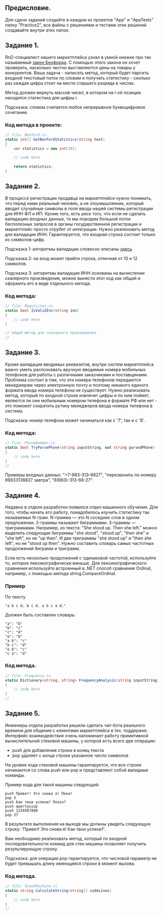 ## Предисловие.

Для сдачи заданий создайте в каждом из проектов "App" и "AppTests" папку "Practice2", все файлы с решениями и тестами этих решений создавайте внутри этих папок.

## Задание 1.

RnD-специалист нашего маркетплейса узнал в умной книжке про так называемый [закон Бенфорда](https://ru.wikipedia.org/wiki/%D0%97%D0%B0%D0%BA%D0%BE%D0%BD_%D0%91%D0%B5%D0%BD%D1%84%D0%BE%D1%80%D0%B4%D0%B0). С помощью этого закона он хочет проверить, насколько честно выставляются цены на товары у конкурентов. Ваша задача - написать метод, который будет парсить входной текстовый поток по словам и получать статистику - сколько раз каждая цифра стоит на месте старшего разряда в числах.

Метод должен вернуть массив чисел, в котором на i-ой позиции находится статистика для цифры i.

Подсказка: словом считается любое непрерывное буквоцифровое сочетание.

### Код метода в проекте:
```c#
// file: Benford.cs
static int[] GetBenfordStatistics(string text)
{
	var statistics = new int[10];
	
	// code here
	
	return statistics;
}
```

## Задание 2.

В процессе регистрации продавца на маркетплейсе нужно понимать, что перед нами реальный человек, а не злоумышленник, который вводит случайные символы в поля ввода нашей системы регистрации для ИНН ФЛ и ИП. Кроме того, есть риск того, что если не сделать валидацию входных данных, то мы породим большой поток бесполезных запросов в органы государственной регистрации и маркетплейс просто отрубят от интеграции. Нужно реализовать метод для валидации ИНН. Гарантируется, что входная строка состоит только из символов-цифр.

Подсказка 1: алгоритмы валидации словесно описаны [здесь](https://info.gosuslugi.ru/articles/%D0%92%D0%B0%D0%BB%D0%B8%D0%B4%D0%B0%D1%86%D0%B8%D1%8F/)

Подсказка 2: на вход может прийти строка, отличная от 10 и 12 символов.

Подсказка 3: алгоритмы валидации ИНН основаны на вычислении скалярного произведения, можно вынести этот код как общий и оформить его в виде отдельного метода.

### Код метода:
```c#
// file: Requisites.cs
static bool IsValidInn(string inn) 
{
	// code here
}

// общий метод для скалярного произведения
//
```

## Задание 3.

Кроме валидации вводимых реквизитов, внутри систем маркетплейса важно уметь распознавать вручную вводимые номера мобильных телефонов для работы с различными заказчиками и поставщиками. Проблема состоит в том, что эти номера телефонов передаются менеджерам через электронную почту и поэтому никакого единого формата ввода номера телефона не существует. Нужно реализовать метод, который по входной строке извлечет цифры и по ним поймет, являются ли они мобильным номером телефона в формате РФ или нет - это поможет сократить рутину менеджеров ввода номера телефона в систему.

Подсказка: номер телефона может начинаться как с '7', так и с '8'.

### Код метода:
```c#
// file: PhoneNumber.cs
static bool TryParsePhone(string inputString, out string parsedPhone) 
{
	// code here
}
//
```

Примеры входных данных: "+7-983-313-6827", "перезвонить по номеру 89833136827 завтра", "8(983)-313-68-27".

## Задание 4.

Недавно в отделе разработки появился отдел машинного обучения. Для того, чтобы начать его работу, понадобилось изучить статистику так называемых N-грам. N-грамма — это N соседних слов в одном предложении. 2-граммы называют биграммами. 3-граммы — триграммами. Например, из текста: "She stood up. Then she left." можно выделить следующие биграммы "she stood", "stood up", "then she" и "she left", но не "up then". И две триграммы "she stood up" и "then she left", но не "stood up then". Нужно составить словарь самых частотных продолжений биграмм и триграмм.

Если есть несколько продолжений с одинаковой частотой, используйте то, которое лексикографически меньше. Для лексикографического сравнения используйте встроенный в .NET способ сравнения Ordinal, например, с помощью метода string.CompareOrdinal.

### Пример
По тексту
```
"a b c d. b c d. e b c a d."
```
Должен быть составлен словарь:

```
"a": "b"
"b": "c"
"c": "d"
"e": "b"
"a b": "c"
"b c": "d"
"e b": "c"
"c a": "d"
```

### Код метода.
```c#
// file: Frequency.cs
static Dictionary<string, string> FrequencyAnalysis(string inputString) 
{
	// code here
}
//
```

## Задание 5.

Инженеры отдела разработки решили сделать чат-бота реального времени для общения с клиентами маркетплейса в тех. поддержке. Интерфейс взаимодействия очень напоминает работу примитивной вычислительной стековой машины, у которой есть всего две операции:
- push для добавления строки в конец текста
- pop удаляет с конца строки указанное число символов

На уровне кода стековой машины гарантируется, что все строки начинаются со слова push или pop и представляют собой валидные команды.

Пример кода для такой машины следующий:
```
push Привет! Это снова я! Пока!
pop 5
push Как твои успехи? Плохо?
push qwertyuiop
push 1234567890
pop 27
```

В результате выполнения на выходе мы должны увидеть следующую строку: 'Привет! Это снова я! Как твои успехи?'.

Вам необходимо реализовать метод, который по входной последовательности команд для стек-машины позволяет получить результирующую строку.

Подсказка: для операции pop гарантируется, что числовой параметр не будет превышать длину имеющейся строки в момент вызова.

### Код метода.
```c#
// file: StackMachine.cs
static string CalculateString(string[] codeLines) 
{
	// code here
}
//
```